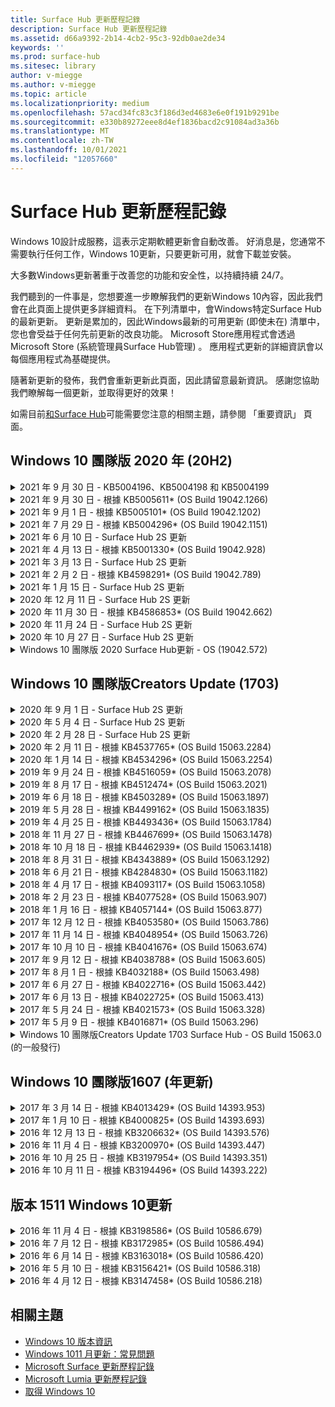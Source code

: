 ```yaml
---
title: Surface Hub 更新歷程記錄
description: Surface Hub 更新歷程記錄
ms.assetid: d66a9392-2b14-4cb2-95c3-92db0ae2de34
keywords: ''
ms.prod: surface-hub
ms.sitesec: library
author: v-miegge
ms.author: v-miegge
ms.topic: article
ms.localizationpriority: medium
ms.openlocfilehash: 57acd34fc83c3f186d3ed4683e6e0f191b9291be
ms.sourcegitcommit: e330b89272eee8d4ef1836bacd2c91084ad3a36b
ms.translationtype: MT
ms.contentlocale: zh-TW
ms.lasthandoff: 10/01/2021
ms.locfileid: "12057660"
---
```

# <a name="surface-hub-update-history"></a>Surface Hub 更新歷程記錄

Windows 10設計成服務，這表示定期軟體更新會自動改善。 好消息是，您通常不需要執行任何工作，Windows 10更新，只要更新可用，就會下載並安裝。

大多數Windows更新著重于改善您的功能和安全性，以持續持續 24/7。

我們聽到的一件事是，您想要進一步瞭解我們的更新Windows 10內容，因此我們會在此頁面上提供更多詳細資料。 在下列清單中，會Windows特定Surface Hub的最新更新。 更新是累加的，因此Windows最新的可用更新 (即使未在) 清單中，您也會受益于任何先前更新的改良功能。 Microsoft Store應用程式會透過Microsoft Store (系統管理員Surface Hub管理) 。 應用程式更新的詳細資訊會以每個應用程式為基礎提供。

隨著新更新的發佈，我們會重新更新此頁面，因此請留意最新資訊。 感謝您協助我們瞭解每一個更新，並取得更好的效果！

如需目前[和Surface Hub](https://support.microsoft.com/products/surface-devices/surface-hub)可能需要您注意的相關主題，請參閱 「重要資訊」 頁面。

## <a name="windows-10-team-2020-update-20h2"></a>Windows 10 團隊版 2020 年 (20H2) 

<details>
<summary>2021 年 9 月 30 日 - KB5004196、KB5004198 和 KB5004199</summary>

這些更新會Surface Hub會議室Teams、Teams管理中心代理和受管理的會議室代理人。 重要功能在 Teams[會議室中Surface Hub。](surface-hub-teams-rooms.md)
 
請參閱[管理Surface Hub指南](/surface-hub/)，以啟用/停用裝置功能和服務。
</details>

<details>
<summary>2021 年 9 月 30 日 - 根據 KB5005611* (OS Build 19042.1266) </summary>

此更新包含Surface Hub品質改進和安全性修正。 更新歷程記錄Surface Hub尚未概述的Windows 10[更新](https://support.microsoft.com/help/4581839/windows-10-update-history)，包括：

* 將會議模式 1 取代 (Teams/SfB) 模式 2 功能， (Teams) ;您可以使用任一設定，但兩者的效果相同。

請參閱[管理Surface Hub指南](/surface-hub/)，以啟用/停用裝置功能和服務。 *[KB5005611](https://support.microsoft.com/help/5005611)
</details>

<details>
<summary>2021 年 9 月 1 日 - 根據 KB5005101* (OS Build 19042.1202) </summary>

此更新包含Surface Hub品質改進和安全性修正。 [2020 Surface Hub 2020](https://techcommunity.microsoft.com/t5/surface-it-pro-blog/windows-10-team-2020-update-1-released-to-all-surface-hubs/ba-p/2653503)更新 1 Windows 10 團隊版概述重要更新，並包含下列內容：

* 改善使用內部部署或信箱時某些裝置帳戶設定Exchange的可靠性。

請參閱[管理Surface Hub指南](/surface-hub/)，以啟用/停用裝置功能和服務。 *[KB5005101](https://support.microsoft.com/help/5005101)
</details>

<details>
<summary>2021 年 7 月 29 日 - 根據 KB5004296* (OS Build 19042.1151) </summary>

此更新包含Surface Hub品質改進和安全性修正。 更新歷程記錄Surface Hub尚未概述的Windows 10[更新](https://support.microsoft.com/help/4581839/windows-10-update-history)，包括：

* 更新至「收集記錄」功能，以 csv 格式Windows診斷資料。
* 修正此問題，以確保結束會話清理完全移除所有與 Edge Chromium。
* 使用 Azure AD 連接 Surface Hub 時，改善一些案例，Authenticator App。

請參閱[管理Surface Hub指南](/surface-hub/)，以啟用/停用裝置功能和服務。 *[KB5004296](https://support.microsoft.com/help/5004296)
</details>

<details>
<summary>2021 年 6 月 10 日 - Surface Hub 2S 更新</summary>

此更新是 2S Surface Hub所特有的，並提供以下所述的驅動程式和固件更新：

* Surface UEFI 更新 - 694.3751.768.0
  * 解決重大安全性弱點並改善系統穩定性。
* Surface ME 固件更新 - 11.8.86.3877
  * 解決重大安全性弱點並改善系統穩定性。
* Intel (R) 管理引擎介面驅動程式 - 2102.100.0.1044
  * 解決重大安全性弱點並改善系統穩定性。
</details>

<details>
<summary>2021 年 4 月 13 日 - 根據 KB5001330* (OS Build 19042.928) </summary>

此更新包含Surface Hub品質改進和安全性修正。 更新歷程記錄Surface Hub尚未概述的Windows 10[更新](https://support.microsoft.com/help/4581839/windows-10-update-history)，包括：

* 解決部分裝置Surface Hub安裝每月更新安全性更新Windows而非所有累積更新Windows的問題。

請參閱[管理Surface Hub指南](/surface-hub/)，以啟用/停用裝置功能和服務。 *[KB5001330](https://support.microsoft.com/help/5001330)
</details>

<details>
<summary>2021 年 3 月 13 日 - Surface Hub 2S 更新</summary>

此更新是 2S Surface Hub所特有的，並提供以下所述的驅動程式和固件更新：

* Intel (R) 藍牙驅動程式 - 22.30.0.4
  * 改善系統安全性與穩定性。
* Intel (R) 圖形驅動程式 - 27.20.100.8682
  * 改善系統安全性與穩定性。
* Intel (R) Wi-Fi驅動程式 - 22.30.0.11
  * 改善系統安全性與穩定性。
</details>

<details>
<summary>2021 年 2 月 2 日 - 根據 KB4598291* (OS Build 19042.789) </summary>

此更新包含Surface Hub品質改進和安全性修正。 更新歷程記錄Surface Hub尚未概述的Windows 10[更新](https://support.microsoft.com/help/4581839/windows-10-update-history)，包括：

* 修正當裝置帳戶的 UPN 不等於其 SMTP 時Exchange日曆同步處理功能。
* 新增系統管理員在日曆同步處理期間停用新式驗證Exchange。
* 確保Surface Hub啟用「使用裝置帳號憑證」功能後，系統不會提示使用者輸入 Proxy 認證。
* 解決當使用Windows要求驗證的 Proxy 時，更新和市Windows更新檢查永遠不會完成的問題。
* 改善有線使用連線 App 的可靠性。

請參閱[管理Surface Hub指南](/surface-hub/)，以啟用/停用裝置功能和服務。 *[KB4598291](https://support.microsoft.com/help/4598291)
</details>

<details>
<summary>2021 年 1 月 15 日 - Surface Hub 2S 更新</summary>

此更新是 2S Surface Hub所特有的，並提供以下所述的驅動程式和固件更新：

* Surface SMC 固件更新 - 3.93.139.0
* Surface UEFI 更新 - 694.3473.768.0
</details>

<details>
<summary>2020 年 12 月 11 日 - Surface Hub 2S 更新</summary>

此更新是 2S Surface Hub所特有的，並提供以下所述的驅動程式和固件更新：

* Surface SMC 固件更新 - 3.92.139.0
* Surface UEFI 更新 - 694.3447.768.0
</details>

<details>
<summary>2020 年 11 月 30 日 - 根據 KB4586853* (OS Build 19042.662) </summary>

此更新包含Surface Hub品質改進和安全性修正。 更新歷程記錄Surface Hub尚未概述的Windows 10[更新](https://support.microsoft.com/help/4581839/windows-10-update-history)，包括：

* 更新至隱私權設定頁面，以提供其他選項。
* 解決已啟動的會議未顯示在歡迎/開始畫面上的問題。
* 解決非美國地區設置雲端修復的問題。
* 商務用 Skype
  * 改善方向音訊效果。
  * 在通話期間使用觸控筆時，減少「點商務用 Skype音效。
* 提升註冊測試人員計畫Windows的可靠性。
* 改善小組Windows的可靠性。

請參閱[管理Surface Hub指南](/surface-hub/)，以啟用/停用裝置功能和服務。 *[KB4586853](https://support.microsoft.com/help/4586853)
</details>

<details>
<summary>2020 年 11 月 24 日 - Surface Hub 2S 更新</summary>

此更新是 2S Surface Hub所特有的，並提供以下所述的驅動程式和固件更新：

* Surface SMC 固件更新 - 3.91.139.0
  * 改善已連接的待命可靠性。
* Surface Touch 固件更新 - 3.91.139.0
  * 改善已連接的備用觸控回應。
* Surface USB 音訊固件更新 - 3.91.139.0
* Surface 觸控筆固件更新 - 3.91.139.0
</details>

<details>
<summary>2020 年 10 月 27 日 - Surface Hub 2S 更新</summary>

此更新是 2S Surface Hub所特有的，並提供以下所述的驅動程式和固件更新：

* Surface System 匯總器固件更新 - 4.14.139.0
* Surface UEFI 更新 - 694.3386.768.0
</details>

<details>
<summary>Windows 10 團隊版 2020 Surface Hub更新 - OS (19042.572) </summary>

此更新包含Surface Hub品質改進和安全性修正。 尚未Surface Hub更新歷程記錄中Windows 10的金鑰更新，會[](https://support.microsoft.com/help/4581839/windows-10-update-history)記錄在 「Windows 10 團隊版[2020 Update」頁面上](/surface-hub/surface-hub-2020-update-whats-new)。

請參閱 「安裝[2020](/surface-hub/surface-hub-2020-update)Windows 10 團隊版更新」頁面，以進一步瞭解地區、發佈方式及裝置類型之更新可用性。
</details>

## <a name="windows-10-team-creators-update-1703"></a>Windows 10 團隊版Creators Update (1703) 

<details>
<summary>2020 年 9 月 1 日 - Surface Hub 2S 更新</summary>

此更新是 2S Surface Hub所特有的，並提供以下所述的驅動程式和固件更新：

* Surface SMC 固件更新 - 1.177.139.0
  * 改善欄位修復案例。
* Surface SSD 固件更新 - 5.14.139.0
  * 改善系統穩定性。
* Surface Serial Hub 驅動程式 - 9.40.139.0
  * 改善系統穩定性。
</details>

<details>
<summary>2020 年 5 月 4 日 - Surface Hub 2S 更新</summary>

此更新是 2S Surface Hub所特有的，並提供以下所述的驅動程式和固件更新：

* Surface USB 音訊磁碟機 - 15.3.6.0
  * 改善方向音訊效果。
* Intel (R) 顯示音訊驅動程式 - 10.27.0.5
  * 改善螢幕分享案例。
* Intel (R) 圖形驅動程式 - 26.20.100.7263
  * 改善系統穩定性。
* Surface System 驅動程式 - 1.7.139.0
  * 改善系統穩定性。
* Surface SMC 固件更新 - 1.176.139.0
  * 改善系統穩定性。
</details>

<details>
<summary>2020 年 2 月 28 日 - Surface Hub 2S 更新</summary>

此更新是 2S Surface Hub所特有的，並提供以下所述的驅動程式和固件更新：

* Surface 整合驅動程式 - 13.46.139.0 
  * 改善顯示亮度案例。
* Intel (R) 管理引擎介面驅動程式 - 1914.12.0.1256
  * 改善系統穩定性。
* Surface SMC 固件更新 - 1.161.139.0
  * 改善觸控筆電池的電池使用效果。
* Surface UEFI 更新 - 694.2938.768.0
  * 改善系統穩定性。
</details>

<details>
<summary>2020 年 2 月 11 日 - 根據 KB4537765* (OS Build 15063.2284) </summary>

此更新包含Surface Hub品質改進和安全性修正。 更新歷程記錄Surface Hub尚未概述的Windows 10[更新，](https://support.microsoft.com/help/4018124/windows-10-update-history)包括：

* 解決在通話期間，其他參與者無法聽到中樞 2S 商務用 Skype的問題。
* 改善某些阿拉伯文、希伯來文和其他 RTL 語言使用案例的可靠性Surface Hub。

請參閱[管理Surface Hub指南](/surface-hub/)，以啟用/停用裝置功能和服務。
*[KB4537765](https://support.microsoft.com/help/4537765)
</details>

<details>
<summary>2020 年 1 月 14 日 - 根據 KB4534296* (OS Build 15063.2254) </summary>

此更新包含Surface Hub品質改進和安全性修正。 更新歷程記錄Surface Hub尚未概述的Windows 10[更新，](https://support.microsoft.com/help/4018124/windows-10-update-history)包括：

* 解決 2S 的記錄集合Microsoft Surface Hub問題。

請參閱[管理Surface Hub指南](/surface-hub/)，以啟用/停用裝置功能和服務。
*[KB4534296](https://support.microsoft.com/help/4534296)
</details>

<details>
<summary>2019 年 9 月 24 日 - 根據 KB4516059* (OS Build 15063.2078) </summary>

此更新包含Surface Hub品質改進和安全性修正。 更新歷程記錄Surface Hub尚未概述的Windows 10[更新，](https://support.microsoft.com/help/4018124/windows-10-update-history)包括：

 * 更新至 Surface Hub 2S 修復設定頁面，以正確反映復原選項。
 * 更新至 Surface Hub 2S 歡迎畫面，以改善裝置可識別性。
 * 已解決小組Windows畫面背景顯示不正確的問題。
 * 已解決使用 MDM 策略進行配置的開始功能表版面配置持續性問題。
 * 已修正流覽Microsoft Edge網站時發生之問題。
 * 已修正商務用 Skype全螢幕模式進行展示時發生的問題。

請參閱[管理Surface Hub指南](/surface-hub/)，以啟用/停用裝置功能和服務。
*[KB4503289](https://support.microsoft.com/help/4503289)
</details>

<details>
<summary>2019 年 8 月 17 日 - 根據 KB4512474* (OS Build 15063.2021) </summary>

此更新包含Surface Hub品質改進和安全性修正。 更新歷程記錄Surface Hub尚未概述的Windows 10[更新，](https://support.microsoft.com/help/4018124/windows-10-update-history)包括：

 * 確保中樞 2S 上的 「視像外」預設為「重複」模式。
 * 改善某些阿拉伯文使用案例的可靠性Surface Hub。

請參閱[管理Surface Hub指南](/surface-hub/)，以啟用/停用裝置功能和服務。
*[KB4503289](https://support.microsoft.com/help/4503289)
 </details>

<details>
<summary>2019 年 6 月 18 日 - 根據 KB4503289* (OS Build 15063.1897) </summary>

此更新包含Surface Hub品質改進和安全性修正。 更新歷程記錄Surface Hub尚未概述的Windows 10[更新，](https://support.microsoft.com/help/4018124/windows-10-update-history)包括：

* 解決使用者無法以 Microsoft Surface Hub 帳戶Azure Active Directory的問題。 發生此問題是因為上一個會話沒有成功結束。
* 新增 TLS 1.2 與身分識別提供者的連Exchange裝置帳戶設定案例。
* 改善 Hub 2S 上硬體診斷 App 可靠性的修正程式。 
* 修正以改善中樞 2S 上第一次執行設定體驗的一致性。 

請參閱[管理Surface Hub指南](/surface-hub/)，以啟用/停用裝置功能和服務。
*[KB4503289](https://support.microsoft.com/help/4503289)
</details>

<details>
<summary>2019 年 5 月 28 日 - 根據 KB4499162* (OS Build 15063.1835) </summary>

此更新包含Surface Hub品質改進和安全性修正。 更新歷程記錄Surface Hub尚未概述的Windows 10[更新，](https://support.microsoft.com/help/4018124/windows-10-update-history)包括：

* 確保Surface Hub啟用「使用裝置帳號憑證」功能後，系統不會提示使用者輸入 Proxy 認證。
* 解決由於音訊/視Skype沒有使用正確的 Proxy 而定期失敗的問題。
* 新增 TLS 1.2 商務用 Skype。
* 解決當伺服器已停用 TLS 1.0 Skype TLS 1.1 時Skype用戶端的 SIP 連接失敗。

請參閱[管理Surface Hub指南](/surface-hub/)，以啟用/停用裝置功能和服務。
*[KB4499162](https://support.microsoft.com/help/4499162)
</details>

<details>
<summary>2019 年 4 月 25 日 - 根據 KB4493436* (OS Build 15063.1784) </summary>

此更新包含Surface Hub品質改進和安全性修正。 更新歷程記錄Surface Hub尚未概述的Windows 10[更新，](https://support.microsoft.com/help/4018124/windows-10-update-history)包括：

* 解決部分已連接到該裝置之 USB 裝置之視Surface Hub。

請參閱[管理Surface Hub指南](/surface-hub/)，以啟用/停用裝置功能和服務。
*[KB4493436](https://support.microsoft.com/help/4493436)
</details>

<details>
<summary>2018 年 11 月 27 日 - 根據 KB4467699* (OS Build 15063.1478) </summary>

此更新包含Surface Hub品質改進和安全性修正。 更新歷程記錄Surface Hub尚未概述的Windows 10[更新，](https://support.microsoft.com/help/4018124/windows-10-update-history)包括：

* 解決某些使用者無法Signing-In「我的會議和檔案」的問題。

請參閱[管理Surface Hub指南](/surface-hub/)，以啟用/停用裝置功能和服務。
*[KBKB4467699](https://support.microsoft.com/help/KB4467699)
</details>

<details>
<summary>2018 年 10 月 18 日 - 根據 KB4462939* (OS Build 15063.1418) </summary>

此更新包含Surface Hub品質改進和安全性修正。 更新歷程記錄Surface Hub尚未概述的Windows 10[更新](https://support.microsoft.com/help/4018124/windows-10-update-history)，包括：

* 商務用 Skype修正程式： 
  * 解決商務用 Skype從睡眠狀態繼續時的連接問題
  * 解決商務用 Skype連接至網際網路時的網路連接問題
  * 解決商務用 Skype搜尋目錄中的使用者時發生當機的問題
* 解決中心在企業 Proxy 環境中錯誤報表「無網際網路連接」的問題。
* 已執行一項功能，讓客戶能夠加入宣告新的 Whiteboard 體驗。

請參閱[管理Surface Hub指南](/surface-hub/)，以啟用/停用裝置功能和服務。
*[KB4462939](https://support.microsoft.com/help/4462939)
</details>

<details>
<summary>2018 年 8 月 31 日 - 根據 KB4343889* (OS Build 15063.1292) </summary>

此更新包含Surface Hub品質改進和安全性修正。 更新歷程記錄Surface Hub尚未概述的Windows 10[更新](https://support.microsoft.com/help/4018124/windows-10-update-history)，包括：

* 新增支援Microsoft Teams
* 解決 Intune 註冊的任務管理問題
* 可讓系統管理員停用中樞的立即訊息和電子郵件服務
* 適用于應用程式的其他錯誤修正Surface Hub 商務用 Skype可靠性改進

請參閱[管理Surface Hub指南](/surface-hub/)，以啟用/停用裝置功能和服務。
*[KB4343889](https://support.microsoft.com/help/4343889)
</details>

<details>
<summary>2018 年 6 月 21 日 - 根據 KB4284830* (OS Build 15063.1182) </summary>

此更新包含Surface Hub品質改進和安全性修正。 更新歷程記錄Surface Hub尚未概述的Windows 10[更新](https://support.microsoft.com/help/4018124/windows-10-update-history)，包括：

* 支援 EMEA GDPR 需求的遙測變更

請參閱[管理Surface Hub指南](/surface-hub/)，以啟用/停用裝置功能和服務。
*[KB4284830](https://support.microsoft.com/help/KB4284830)
</details>

<details>
<summary>2018 年 4 月 17 日 - 根據 KB4093117* (OS Build 15063.1058) </summary>

此更新包含Surface Hub品質改進和安全性修正。 更新歷程記錄Surface Hub尚未概述的Windows 10[更新](https://support.microsoft.com/help/4018124/windows-10-update-history)，包括：

* 解決有線投影問題
* 啟用特定 MDM 的大容量更新 (行動裝置管理) 策略
* 解決國際電話的電話撥號器問題
* 解決 2 個 Surface Hub 加入同一個會議時的圖像解析度問題
* 解決 OMS (管理套件) 憑證處理錯誤
* 解決會話結束時清理時的安全性問題
* 將 Miracast 149 到 165 Surface Hub指定給通道 149 時，可解決此問題
  * 由於地區政府法規，149 到 165 頻道在歐洲、日本或以色列仍然無法使用

請參閱[管理Surface Hub指南](/surface-hub/)，以啟用/停用裝置功能和服務。
*[KB4093117](https://support.microsoft.com/help/4093117)
</details>

<details>
<summary>2018 年 2 月 23 日 - 根據 KB4077528* (OS Build 15063.907) </summary>

此更新包含Surface Hub品質改進和安全性修正。 更新歷程記錄Surface Hub尚未概述的Windows 10[更新](https://support.microsoft.com/help/4018124/windows-10-update-history)，包括：

* 已解決 MDM 設定未正確使用的問題
* 改良的清理程式

請參閱[管理Surface Hub指南](/surface-hub/)，以啟用/停用裝置功能和服務。
*[KB4077528](https://support.microsoft.com/help/4077528)
</details>

<details>
<summary>2018 年 1 月 16 日 - 根據 KB4057144* (OS Build 15063.877) </summary>

此更新包含Surface Hub品質改進和安全性修正。 更新歷程記錄Surface Hub尚未概述的Windows 10[更新](https://support.microsoft.com/help/4018124/windows-10-update-history)，包括：

* 新增透過 MDM 管理開始功能表磚版面配置的功能
* 修正密碼旋轉配置的 MDM 錯誤

請參閱[管理Surface Hub指南](/surface-hub/)，以啟用/停用裝置功能和服務。
*[KB4057144](https://support.microsoft.com/help/4057144)
</details>

<details>
<summary>2017 年 12 月 12 日 - 根據 KB4053580* (OS Build 15063.786) </summary>

此更新包含Surface Hub品質改進和安全性修正。 更新歷程記錄Surface Hub尚未概述的Windows 10[更新](https://support.microsoft.com/help/4018124/windows-10-update-history)，包括：

* 解決通話期間相機視訊 (或閃爍) 閃爍商務用 Skype問題
* 解決通知中心 SSD 識別碼問題

請參閱[管理Surface Hub指南](/surface-hub/)，以啟用/停用裝置功能和服務。
*[KB4053580](https://support.microsoft.com/help/4053580)
</details>

<details>
<summary>2017 年 11 月 14 日 - 根據 KB4048954* (OS Build 15063.726) </summary>

此更新包含Surface Hub品質改進和安全性修正。 更新歷程記錄Surface Hub尚未概述的Windows 10[更新](https://support.microsoft.com/help/4018124/windows-10-update-history)，包括：

* 功能更新可讓客戶使用 MDM 策略啟用 802.1x 有線網路驗證。
* 功能更新可讓使用者在開啟檔案時動態選取他們所選擇的應用程式。
* 修正此問題，以確保結束會話清理完全移除使用者帳戶與裝置之間的所有連接。
* 改善清理時間及Miracast的修正。
* 介紹臨時會議期間的簡易驗證使用方式。
* 修正程式，確保服務元件使用跨裝置所配置的同一個 Proxy。
* 減少並更徹底保護裝置傳送的遙測，降低頻寬使用量。
* 啟用一項功能，讓使用者在會議結束後提供意見回饋給 Microsoft。

請參閱[管理Surface Hub指南](/surface-hub/)，以啟用/停用裝置功能和服務。
*[KB4048954](https://support.microsoft.com/help/4048954)
</details>

<details>
<summary>2017 年 10 月 10 日 - 根據 KB4041676* (OS Build 15063.674) </summary>

此更新包含Surface Hub品質改進和安全性修正。 更新歷程記錄Surface Hub尚未概述的Windows 10[更新](https://support.microsoft.com/help/4018124/windows-10-update-history)，包括：

* 商務用 Skype
  * 解決從睡眠狀態繼續時需要重新開機裝置的問題。
  * 修正外部連絡人無法透過線上中心帳戶Skype的問題。
* PowerPoint
  * 修正某些簡報無法PowerPoint中心的問題。
* 一般
  * 修正系統管理員無法停用 USB 埠的問題。

*[KB4041676](https://support.microsoft.com/help/4041676)
</details>

<details>
<summary>2017 年 9 月 12 日 - 根據 KB4038788* (OS Build 15063.605)  </summary>

此更新包含Surface Hub品質改進和安全性修正。 更新歷程記錄Surface Hub尚未概述的Windows 10[更新](https://support.microsoft.com/help/4018124/windows-10-update-history)，包括：

* 安全性
  * 解決裝置從睡眠喚醒時 Bitlocker 的問題。
* 一般
  * 減少裝置健康情況遙測的頻率/數量，改善系統性能。
  * 修正裝置無法收集系統記錄的問題。

*[KB4038788](https://support.microsoft.com/help/4038788)
</details>

<details>
<summary>2017 年 8 月 1 日 - 根據 KB4032188* (OS Build 15063.498) </summary>

* 商務用 Skype 
  * 解決商務用 Skype Sign-In重新嘗試或系統重新開機的問題。
  * 解決商務用 Skype無法正確顯示會議時間的問題。
  * 改善可靠性Surface Hub 商務用 Skype修正。

*[KB4032188](https://support.microsoft.com/help/4032188)
</details>

<details>
<summary>2017 年 6 月 27 日 - 根據 KB4022716* (OS Build 15063.442) </summary>

此更新包含Surface Hub品質改進和安全性修正。 更新歷程記錄Surface Hub尚未概述的Windows 10[更新，](https://support.microsoft.com/help/4018124/windows-10-update-history)包括：

* 解決 NVIDIA 驅動程式當機問題，可能需要睡眠 84" Surface Hub關閉電源，需要手動重新開機。
* 已解決某些 App 無法在 84" Surface Hub。

*[KB4022716](https://support.microsoft.com/help/4022716)
</details>

<details>
<summary>2017 年 6 月 13 日 - 根據 KB4022725* (OS Build 15063.413) </summary>

此更新包含Surface Hub品質改進和安全性修正。 更新歷程記錄Surface Hub尚未概述的Windows 10[更新，](https://support.microsoft.com/help/4018124/windows-10-update-history)包括：

* 一般
  * 已解決手寫筆的手寫筆拖放問題
  * 已解決導致延長「清理」會議時間的問題

*[KB4022725](https://support.microsoft.com/help/4022725)
</details>

<details>
<summary>2017 年 5 月 24 日 - 根據 KB4021573* (OS Build 15063.328) </summary>

此更新包含Surface Hub品質改進和安全性修正。 更新歷程記錄Surface Hub尚未概述的Windows 10[更新，](https://support.microsoft.com/help/4018124/windows-10-update-history)包括：

* 一般
  * 已解決更新問題期間 Proxy 設定保留的問題

*[KB4021573](https://support.microsoft.com/help/4021573)
</details>

<details>
<summary>2017 年 5 月 9 日 - 根據 KB4016871* (OS Build 15063.296) </summary>

此更新包含Surface Hub品質改進和安全性修正。 更新歷程記錄Surface Hub尚未概述的Windows 10[更新，](https://support.microsoft.com/help/4018124/windows-10-update-history)包括：

* 一般
  * 已解決睡眠/喚醒週期問題
  * 已解決數個重設及修復問題
  * 已解決更新歷程記錄製表位問題
  * 已Miracast服務啟動問題
* 應用程式
  * 修正應用程式套件更新錯誤

*[KB4016871](https://support.microsoft.com/help/4016871)
</details>

<details>
<summary>Windows 10 團隊版Creators Update 1703 Surface Hub - OS Build 15063.0 (的一般發行) </summary>

此更新包含Surface Hub品質改進和安全性修正。 更新歷程記錄Surface Hub尚未概述的Windows 10[更新，](https://support.microsoft.com/help/4018124/windows-10-update-history)包括：

* 不斷演進大型螢幕體驗 
  * 改良歡迎與開始中的會議導車
  * 直接從會議加入會議並結束[開始] 功能表
  * App 可在會話期間使用更多螢幕
  * 簡化Skype控制項
  * 改良提供意見回饋的機制
* 存取我的個人內容*
  * 歡迎或開始的個人單一登入
  * 直接從會議加入會議並結束[開始] 功能表
  * 直接從開始商務用 OneDrive存取個人檔案
  * 預先填上出席者登錄
  * 使用「Authenticator」app 簡化驗證流程**
* 部署&可管理性 
  * 透過大量布備簡化的 OOBE 體驗
  * 雲端式裝置修復服務
  * Enterprise用戶端憑證支援
  * 改良的 Proxy 認證支援
  * 已新增及/Skype QoS (服務品質) 支援
  * 新增了在裝置中設定預設設定
  * 改良的 MDM 支援Surface Hub[設定](/surface-hub/remote-surface-hub-management)
* 改良安全性 
  * 新增了僅將 USB 磁片磁碟機限制為 BitLocker 的能力
  * 新增透過 MDM 停用 USB 埠的功能
  * 新增了在超時時停用「繼續會話」功能的功能
  * 新增有線 802.1x 支援
* 音訊和投影
  * Dolby Audio "Human Speaker" 增強功能
  * 在通話期間使用觸控筆時減少「點商務用 Skype」音效
  * 新增基礎結構Miracast支援
* 可靠性與績效修正
  * 已解決數個重設及修復問題
  * 解決Surface Hub Exchange使用用戶端憑證時驗證問題
  * 改善Wi-Fi網路連接和認證穩定性
  * 修正Miracast播放期間出現音訊彈出和同步處理問題
  * 已包含設定以停用自動連接行為

*單一登入功能需要使用 Office365 和 商務用 OneDrive **請參閱系統管理指南以尋找服務需求

</details>

## <a name="windows-10-team-anniversary-update-1607"></a>Windows 10 團隊版1607 (年更新) 

<details>
<summary>2017 年 3 月 14 日 - 根據 KB4013429* (OS Build 14393.953) </summary>

此更新包含Surface Hub品質改進和安全性修正。 更新歷程記錄Surface Hub尚未概述的Windows 10[更新，](https://support.microsoft.com/help/4018124/windows-10-update-history)包括：

* 一般
  * 檔案檔案管理器的安全性修正程式，以防止流覽至受限制的檔案位置
* 商務用 Skype
  * 修正遠端桌面螢幕共用期間延遲的問題

*[KB4013429](https://support.microsoft.com/help/4013429)
</details>

<details>
<summary>2017 年 1 月 10 日 - 根據 KB4000825* (OS Build 14393.693) </summary>

此更新包含Surface Hub品質改進和安全性修正。 更新歷程記錄Surface Hub尚未概述的Windows 10[更新，](https://support.microsoft.com/help/4018124/windows-10-update-history)包括：

* 已啟用 106/109 鍵盤配置選項，以用於實體日文鍵盤

*[KB4000825](https://support.microsoft.com/help/4000825)
</details>

<details>
<summary>2016 年 12 月 13 日 - 根據 KB3206632* (OS Build 14393.576) </summary>

此更新包含Surface Hub品質改進和安全性修正。 更新歷程記錄Surface Hub尚未概述的Windows 10[更新，](https://support.microsoft.com/help/4018124/windows-10-update-history)包括：

* 解決有線連接音訊失真問題

*[KB3206632](https://support.microsoft.com/help/3206632)
</details>

<details>
<summary>2016 年 11 月 4 日 - 根據 KB3200970* (OS Build 14393.447) </summary>

此更新適用于 Windows 10 團隊版 1607 (版本 1607) 更新Surface Hub包括品質改進和安全性修正。 更新歷程記錄Surface Hub尚未概述的Windows 10[更新，](https://support.microsoft.com/help/4018124/windows-10-update-history)包括：

* 商務用 Skype錯誤修正以改善可靠性

*[KB3200970](https://support.microsoft.com/help/3200970)
</details>

<details>
<summary>2016 年 10 月 25 日 - 根據 KB3197954* (OS Build 14393.351) </summary>

此更新包含Surface Hub品質改進和安全性修正。 更新歷程記錄Surface Hub尚未概述的Windows 10[更新，](https://support.microsoft.com/help/4018124/windows-10-update-history)包括：

* 在 OS 和Bios 中啟用新的睡眠功能，Surface Hub降低電源消耗並改善長期可靠性
* 一般
  * 解決螢幕小鍵盤有時不會出現的情況
  * 解決開啟排定會議時偶爾發生的 Whiteboard 應用程式班次
  * 解決在裝置重設之後，系統管理員無法變更本地系統管理員密碼的問題
  * 在裝置重設期間，BIOS 變更解決狀態欄追蹤的問題
  * 解決電源關閉問題的 UEFI 更新

*[KB3197954](https://support.microsoft.com/help/3197954)
</details>

<details>
<summary>2016 年 10 月 11 日 - 根據 KB3194496* (OS Build 14393.222) </summary>

此更新將 Windows 10 團隊版年更新Surface Hub，並包含品質改進和安全性修正。  (您的裝置在安裝Windows 10版本 1607 後將會執行。) 更新至 Surface Hub 的金鑰更新，Windows 10 更新歷程記錄中尚未列出，包括： [](https://support.microsoft.com/help/4018124/windows-10-update-history)

* 商務用 Skype
  * 加入會議時提升的績效，包括使用聯盟帳戶加入會議時的問題
  * 視像螢幕 (VBSS) 現在可在 商務用 Skype 上Surface Hub
  * 已解決閒置 5 分鐘後的中斷中斷問題
  * 已Skype中心對中樞畫面共用失敗的問題
  * 改善影片Skype，包括：
    * 與多位視音訊簡報者開會時遺失視像
    * 通話期間視像裁剪
    * 未顯示其他參與者的外發通話視影片
  * 已解決 UPN 登錄錯誤的問題
  * 在 SIP 通話中使用會話初始通訊協定 (撥號) 問題
* 白板
  * 現在，使用者可以透過共用功能或OneDrive線上服務 (並回收白板) 
  * 改良從固定位置移除筆時啟動 Whiteboard
* 應用程式
  * 預先安裝OneDrive應用程式，以存取您的個人和工作檔案
  * 預先安裝的相片應用程式，以查看相片和影片
  * 預先安裝的 PowerBI 應用程式，以查看儀表板
  * Office應用程式 -Word、Excel、PowerPoint - 都已啟用筆墨功能
  * 目前Surface Hub上的 Edge 支援 Flash 型網站
* 一般
  * 使用外部音訊裝置 (Surface Hub 的啟用音訊裝置選取) 
  * 在 DisplayPort 輸出連接器上啟用 HDCP 支援
  * 系統 UI 變更可用性優化的設定 (請參閱 [使用者及系統管理指南](https://www.microsoft.com/surface/support/surface-hub) 以進一步) 
  * 錯誤修正與績效優化，以加快Azure Active Directory程式
  * 大幅改善了重設和還原Surface Hub
  * Windows Defender已在設定中新增 UI
  * 改良 UX 觸控以開始
  * 支援超過 1080p 的無線投影，Miracast支援的裝置上
  * 已解決啟動時「沒有網際網路連接」和「約會可能已過期」錯誤通知狀態
  * 改善螢幕小鍵盤的可靠性
  * 使用 Surface Hub Windows 映像&組配置設計工具 (ICD) 建立 Surface Hub 部署套件的其他支援，以及改良的 SURFACE HUB 監控解決方案 (OMS) 

*[KB3194496](https://support.microsoft.com/help/3194496)
</details>

## <a name="updates-for-windows-10-version-1511"></a>版本 1511 Windows 10更新

<details>
<summary>2016 年 11 月 4 日 - 根據 KB3198586* (OS Build 10586.679) </summary>

此更新至 Windows 10 團隊版 (版本 1511) Surface Hub包括更新歷程記錄中概述的品質改進[Windows 10修正](https://support.microsoft.com/help/4018124/windows-10-update-history)。 此更新中Surface Hub特定專案。

*[KB3198586](https://support.microsoft.com/help/3198586)
</details>

<details>
<summary>2016 年 7 月 12 日 - 根據 KB3172985* (OS Build 10586.494) </summary>

此更新包括品質改進和安全性修正。 此更新不會推出新的作業系統功能。 更新歷程記錄Surface Hub (中尚未包含之Windows 10[變更](https://support.microsoft.com/help/4018124/windows-10-update-history)) 包括：

* 修正導致系統Windows的問題
* 已修正導致重複 Edge 當機的問題
* 已修正導致關機前服務當機的問題
* 已修正會話後無法正確移除某些應用程式資料的問題
* 更新 Broadcom NFC 驅動程式以改善 NFC 性能
* 更新了 Marvell Wi-Fi驅動程式，以改善Miracast績效
* 更新 Nvidia 驅動程式以修正顯示錯誤，其中 84" Surface Hub顯示模糊或模糊的內容
* 許多商務用 Skype問題已修正，包括： 
  * 導致會議期間商務用 Skype中斷連接的問題
  * 當會議召集人使用聯盟組組時，使用者無法加入會議的問題
  * 啟用商務用 Skype共用
  * 導致應用程式Skype的問題
* 在 「設定」中新增提示，通知使用者如果裝置重設在完成之前中斷，作業系統可能會損壞

*[KB3172985](https://support.microsoft.com/help/3172985)
</details>

<details>
<summary>2016 年 6 月 14 日 - 根據 KB3163018* (OS Build 10586.420) </summary>

此更新包含Surface Hub品質改進和安全性修正。 此更新不會推出新的作業系統功能。 更新歷程記錄Surface Hub尚未概述的Windows 10[更新](https://support.microsoft.com/help/4018124/windows-10-update-history)，包括：

* 限制發行。 請參閱 2016 年 7 月 12 日 - [KB3172985](https://support.microsoft.com/en-us/help/3172985) (OS 版本 10586.494) 特定套件詳細Surface Hub。

*[KB3163018](https://support.microsoft.com/help/3163018)
</details>

<details>
<summary>2016 年 5 月 10 日 - 根據 KB3156421* (OS Build 10586.318) </summary>

此更新包含Surface Hub品質改進和安全性修正。 此更新不會推出新的作業系統功能。 更新歷程記錄Surface Hub尚未概述的Windows 10[更新](https://support.microsoft.com/help/4018124/windows-10-update-history)，包括：

* 已修正無法安裝特定市 (OneDrive) App 的問題
* 已修正導致觸控輸入在應用程式中停止回應的問題

*[KB3156421](https://support.microsoft.com/help/3156421)
</details>

<details>
<summary>2016 年 4 月 12 日 - 根據 KB3147458* (OS Build 10586.218) </summary>

此更新包含Surface Hub品質改進和安全性修正。 此更新不會推出新的作業系統功能。 更新歷程記錄Surface Hub尚未概述的Windows 10[更新](https://support.microsoft.com/help/4018124/windows-10-update-history)，包括：

* 已修正在會話之間無法正確重設音量的問題

*[KB3147458](https://support.microsoft.com/help/3147458)
</details>

## <a name="related-topics"></a>相關主題

* [Windows 10 版本資訊](https://go.microsoft.com/fwlink/p/?LinkId=724328)
* [Windows 1011 月更新：常見問題](https://windows.microsoft.com/windows-10/windows-update-faq)
* [Microsoft Surface 更新歷程記錄](https://go.microsoft.com/fwlink/p/?LinkId=724327)
* [Microsoft Lumia 更新歷程記錄](https://go.microsoft.com/fwlink/p/?LinkId=785968)
* [取得 Windows 10](https://go.microsoft.com/fwlink/p/?LinkId=616447)

